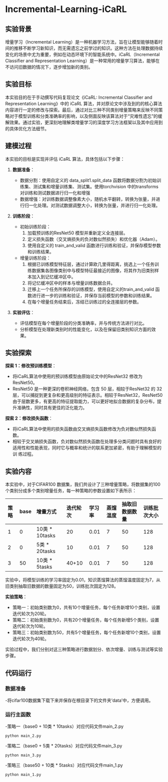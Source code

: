 # Incremental-Learning-iCaRL

## 实验背景

增量学习（Incremental Learning）是一种机器学习方法，旨在让模型能够随着时间的推移不断学习新知识，而无需遗忘之前学过的知识。这种方法在处理数据持续变化的场景中尤为重要，例如在动态环境下的智能系统中。iCaRL（Incremental Classifier and Representation Learning）是一种常用的增量学习算法，能够在不访问旧数据的情况下，逐步增加新的类别。

## 实验目标

本实验目的在于手动撰写代码复现论文《iCaRL: Incremental Classifier and Representation Learning》中的 iCaRL 算法，并对原论文中涉及到的的核心算法内容进行一定的修改与探索。最后，通过对比三种不同类别增量策略来反映不同策略对于模型训练和分类准确率的影响，以及侧面反映该算法对于“灾难性遗忘”的缓解效果。通过实验，更深刻地理解类增量学习的深度学习方法框架以及其中应用到的具体优化方法细节。

## 建模过程

本实验的目标是实现并评估 iCaRL 算法，具体包括以下步骤：

1. **数据准备**：
   - 数据分割：使用自定义的 data_split1.split_data 函数将数据分割为初始训练集、测试集和增量训练集、测试集。使用torchvision 中的transforms 对训练和测试数据进行归一化和增强
   - 数据增强：对训练数据调整像素大小，随机水平翻转，转换为张量，并进行归一化处理。对测试数据调整大小，转换为张量，并进行归一化处理。

2. **训练阶段**：
   - 初始训练阶段：
     1. 加载预训练的ResNet50 模型并重新定义全连接层。
     2. 定义损失函数（交叉熵损失的负对数似然损失）和优化器（Adam）。
     3. 使用自定义的 train_and_valid 函数进行训练和验证，并保存模型参数和训练结果。
   - 增量训练阶段：
     1. 根据已训练模型特征层，通过计算欧几里得距离，挑选上一个任务训练数据集各图像类别中与模型特征最接近的图像，将其作为旧类别样本加入到记忆缓冲区中。
     2. 将记忆缓冲区中的样本与增量训练数据合并。
     3. 迁移上一个任务所保存的训练模型，使用自定义的train_and_valid 函数进行进一步的训练和验证，并保存当前模型的参数和训练结果。
     4. 在每个增量任务结束后，冻结已训练过的全连接层的参数。

3. **实验评估**：
   - 评估模型在每个增量阶段的分类准确率，并与传统方法进行对比。
   - 分析模型在处理新类别时的性能变化，以及在保留旧类别知识方面的效果。

## 实验探索

**探索 1：修改预训练模型**：
   - 将iCaRL算法中使用的预训练模型由原始论文中的ResNet32 修改为 ResNet50。
   - ResNet50 是一种更深的卷积神经网络，包含 50 层，相较于ResNet32 的 32 层，可以捕捉到更复杂和更高级别的特征表示。相较于ResNet32，ResNet50 由于层数更多，有更高的特征提取能力，可以更好地拟合数据的复杂分布，提升准确性，同时具有更佳的泛化能力。

**探索 2：修改损失函数**：
   - 将iCaRL算法中使用的损失函数由交叉熵损失函数修改为负对数似然损失函数。
   - 相较于交叉熵损失函数，负对数似然损失函数在处理多分类问题时具有良好的适用性和性能表现，同时它与概率和统计的联系更加紧密，有助于理解模型的训
练过程。

## 实验内容

本实验中，对于CIFAR100 数据集，我们共设计了三种增量策略，将数据集的100个类别分成多个类别增量任务，每一种策略的参数设置如下表所示：

|策略|base|增量方式|迭代轮次|学习率|蒸馏温度|抽取旧数据数量|训练批次大小|
|:---|:---|:---|:---|:---|:---|:---|:---|
|1|0|10类 * 10tasks|20|0.01|7|50|128|
|2|0|5类 * 20tasks|10|0.01|7|50|128|
|3|50|10类 * 5tasks|40+10|0.01|7|50|128|

实验中，将模型训练的学习率固定为0.01，知识蒸馏算法的蒸馏温度固定为7，从旧类别抽取旧数据的数量固定为50，训练批次固定为128。

**实验策略**：
   - 策略一：初始类别数为0，共有10个增量任务，每个任务新增10个类别，设置迭代轮次为20轮。
   - 策略二：初始类别数为0，共有20个增量任务，每个任务新增5个类别，设置迭代轮次为10轮。
   - 策略三：初始类别数为50，共有5个增量任务，每个任务新增10个类别，设置迭代轮次为40轮。

实验过程中，我们分别对这三种策略进行数据划分、依次增量、训练与测试等实验
步骤。

## 代码运行

### 数据准备
-将cifar100数据集下载下来并保存在根目录下的文件夹‘data’中，方便调用。
### 运行主函数
-策略一（base0 + 10类 * 10tasks）对应代码文件main_2.py
```
python main_2.py
```
-策略二（base0 + 5类 * 20tasks）对应代码文件main_3.py
```
python main_3.py
```
-策略三（base50 + 10类 * 5tasks）对应代码文件main_1.py
```
python main_1.py
```
